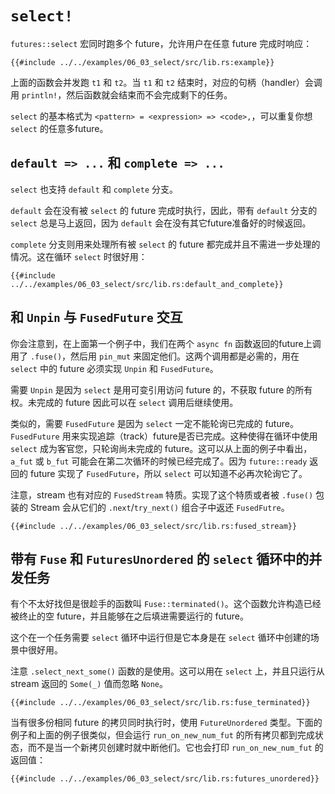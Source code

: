 # `select!`

`futures::select` 宏同时跑多个 future，允许用户在任意 future 完成时响应：

```rust,no_run
{{#include ../../examples/06_03_select/src/lib.rs:example}}
```

上面的函数会并发跑 `t1` 和 `t2`。当 `t1` 和 `t2` 结束时，对应的句柄（handler）会调用 `println!`，然后函数就会结束而不会完成剩下的任务。

`select` 的基本格式为 `<pattern> = <expression> => <code>,`，可以重复你想 `select` 的任意多future。

## `default => ...` 和 `complete => ...`

`select` 也支持 `default` 和 `complete` 分支。

`default` 会在没有被 `select` 的 future 完成时执行，因此，带有 `default` 分支的 `select` 总是马上返回，因为 `default` 会在没有其它future准备好的时候返回。

`complete` 分支则用来处理所有被 `select` 的 future 都完成并且不需进一步处理的情况。这在循环 `select` 时很好用：

```rust,no_run
{{#include ../../examples/06_03_select/src/lib.rs:default_and_complete}}
```

## 和 `Unpin` 与 `FusedFuture` 交互
你会注意到，在上面第一个例子中，我们在两个 `async fn` 函数返回的future上调用了 `.fuse()`，然后用 `pin_mut` 来固定他们。这两个调用都是必需的，用在 `select` 中的 future 必须实现 `Unpin` 和 `FusedFuture`。

需要 `Unpin` 是因为 `select` 是用可变引用访问 future 的，不获取 future 的所有权。未完成的 future 因此可以在 `select` 调用后继续使用。

类似的，需要 `FusedFuture` 是因为 `select` 一定不能轮询已完成的 future。`FusedFuture` 用来实现追踪（track）future是否已完成。这种使得在循环中使用 `select` 成为客官您，只轮询尚未完成的 future。这可以从上面的例子中看出，`a_fut` 或 `b_fut` 可能会在第二次循环的时候已经完成了。因为 `future::ready` 返回的 future 实现了 `FusedFuture`，所以 `select` 可以知道不必再次轮询它了。

注意，stream 也有对应的 `FusedStream` 特质。实现了这个特质或者被 `.fuse()` 包装的 Stream 会从它们的 `.next`/`try_next()` 组合子中返还 `FusedFutre`。

```rust,no_run
{{#include ../../examples/06_03_select/src/lib.rs:fused_stream}}
```

## 带有 `Fuse` 和 `FuturesUnordered` 的 `select` 循环中的并发任务

有个不太好找但是很趁手的函数叫 `Fuse::terminated()`。这个函数允许构造已经被终止的空 future，并且能够在之后填进需要运行的 future。

这个在一个任务需要 `select` 循环中运行但是它本身是在 `select` 循环中创建的场景中很好用。

注意 `.select_next_some()` 函数的是使用。这可以用在 `select` 上，并且只运行从 stream 返回的 `Some(_)` 值而忽略 `None`。

```rust,no_run
{{#include ../../examples/06_03_select/src/lib.rs:fuse_terminated}}
```

当有很多份相同 future 的拷贝同时执行时，使用 `FutureUnordered` 类型。下面的例子和上面的例子很类似，但会运行 `run_on_new_num_fut` 的所有拷贝都到完成状态，而不是当一个新拷贝创建时就中断他们。它也会打印 `run_on_new_num_fut` 的返回值：

```rust,no_run
{{#include ../../examples/06_03_select/src/lib.rs:futures_unordered}}
```

